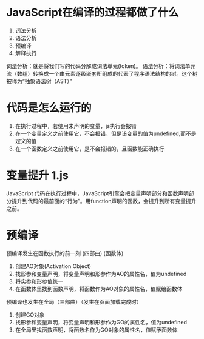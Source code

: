 # JavaScript在编译的过程都做了什么
1. 词法分析
2. 语法分析
3. 预编译
4. 解释执行

词法分析：就是将我们写的代码分解成词法单元(token)。
语法分析：将词法单元流（数组）转换成一个由元素逐级嵌套所组成的代表了程序语法结构的树。这个树被称为“抽象语法树（AST）”


# 代码是怎么运行的
1. 在执行过程中，若使用未声明的变量，js执行会报错
2. 在一个变量定义之前使用它，不会报错，但是该变量的值为undefined,而不是定义的值
3. 在一个函数定义之前使用它，是不会报错的，且函数能正确执行

# 变量提升  1.js
JavaScript 代码在执行过程中，JavaScript引擎会把变量声明部分和函数声明部分提升到代码的最前面的“行为”。用function声明的函数，会提升到所有变量提升之前。


# 预编译
预编译发生在函数执行的前一刻  (四部曲)  (函数体)
1. 创建AO对象(Activation Object)
2. 找形参和变量声明，将变量声明和形参作为AO的属性名，值为undefined
3. 将实参和形参值统一
4. 在函数体里找到函数声明，将函数作为AO对象的属性名，值赋给函数体

预编译也发生在全局（三部曲）（发生在页面加载完成时）
1. 创建GO对象
2. 找形参和变量声明，将变量声明和形参作为GO的属性名，值为undefined
3.  在全局里找函数声明，将函数名作为GO对象的属性名，值赋予函数体
